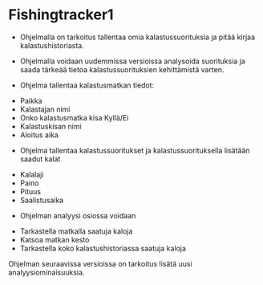 # Fishingtracker1
 - Ohjelmalla on tarkoitus tallentaa omia kalastussuorituksia ja pitää kirjaa kalastushistoriasta.
 - Ohjelmalla voidaan uudemmissa versioissa analysoida suorituksia ja saada tärkeää tietoa kalastussuorituksien kehittämistä varten.
 
- Ohjelma tallentaa kalastusmatkan tiedot: 
 * Paikka
 * Kalastajan nimi
 * Onko kalastusmatka kisa Kyllä/Ei
 * Kalastuskisan nimi
 * Aloitus aika
- Ohjelma tallentaa kalastussuoritukset ja kalastussuorituksella lisätään saadut kalat
 * Kalalaji
 * Paino
 * Pituus
 * Saalistusaika
- Ohjelman analyysi osiossa voidaan
 * Tarkastella matkalla saatuja kaloja
 * Katsoa matkan kesto
 * Tarkastella koko kalastushistoriassa saatuja kaloja
 
 Ohjelman seuraavissa versioissa on tarkoitus lisätä uusi analyysiominaisuuksia.
